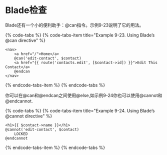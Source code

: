 # Blade检查

Blade还有一个小的便利助手：@can指令。示例9-23说明了它的用法。

{% code-tabs %}
{% code-tabs-item title="Example 9-23. Using Blade’s @can directive" %}
```markup
<nav>
    <a href="/">Home</a> 
    @can('edit-contact', $contact)
    <a href="{{ route('contacts.edit', [$contact->id]) }}">Edit This Contact</a> 
    @endcan
</nav>
```
{% endcode-tabs-item %}
{% endcode-tabs %}

你可以在@can和@endcan之间使用@else,如示例9-24你也可以使用@cannot和@endcannot.

{% code-tabs %}
{% code-tabs-item title="Example 9-24. Using Blade’s @cannot directive" %}
```markup
<h1>{{ $contact->name }}</h1> 
@cannot('edit-contact', $contact)
    LOCKED
@endcannot
```
{% endcode-tabs-item %}
{% endcode-tabs %}

